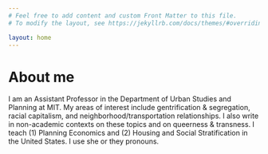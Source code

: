 ```yaml
---
# Feel free to add content and custom Front Matter to this file.
# To modify the layout, see https://jekyllrb.com/docs/themes/#overriding-theme-defaults

layout: home
---
```


# About me
I am an Assistant Professor in the Department of Urban Studies and Planning at MIT. My areas of interest include gentrification & segregation, racial capitalism, and neighborhood/transportation relationships. I also write in non-academic contexts on these topics and on queerness & transness. I teach (1) Planning Economics and (2) Housing and Social Stratification in the United States. I use she or they pronouns.
